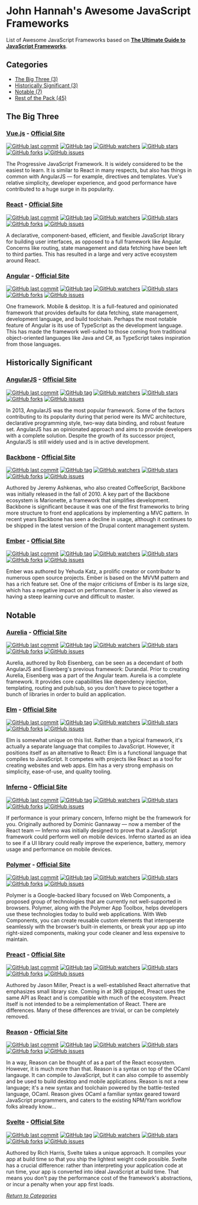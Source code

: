 # John Hannah's Awesome JavaScript Frameworks



List of Awesome JavaScript Frameworks based on **[The Ultimate Guide to JavaScript Frameworks](https://javascriptreport.com/the-ultimate-guide-to-javascript-frameworks/)**.

## Categories

* [The Big Three (3)](#the-big-three)
* [Historically Significant (3)](#historically-significant)
* [Notable (7)](#notable)
* [Rest of the Pack (45)](RestOfThePack/README.md) 



## The Big Three


### [Vue.js](https://github.com/vuejs/vue) - [Official Site](https://vuejs.org/)

[![GitHub last commit](https://img.shields.io/github/last-commit/vuejs/vue.svg?style=flat-square&maxAge=5184000)]()
[![GitHub tag](https://img.shields.io/github/tag/vuejs/vue.svg?style=flat-square&maxAge=5184000)]()
[![GitHub watchers](https://img.shields.io/github/watchers/vuejs/vue.svg?style=flat-square&maxAge=5184000)]()
[![GitHub stars](https://img.shields.io/github/stars/vuejs/vue.svg?style=flat-square&maxAge=5184000)]()
[![GitHub forks](https://img.shields.io/github/forks/vuejs/vue.svg?style=flat-square&maxAge=5184000)]()
[![GitHub issues](https://img.shields.io/github/issues/vuejs/vue.svg?style=flat-square&maxAge=5184000)]()

The Progressive JavaScript Framework. It is widely considered to be the 
easiest to learn. It is similar to React in many respects, but also has 
things in common with AngularJS — for example, directives and templates. 
Vue's relative simplicity, developer experience, and good performance 
have contributed to a huge surge in its popularity. 


### [React](https://github.com/facebook/react) - [Official Site](https://reactjs.org/)

[![GitHub last commit](https://img.shields.io/github/last-commit/facebook/react.svg?style=flat-square&maxAge=5184000)]()
[![GitHub tag](https://img.shields.io/github/tag/facebook/react.svg?style=flat-square&maxAge=5184000)]()
[![GitHub watchers](https://img.shields.io/github/watchers/facebook/react.svg?style=flat-square&maxAge=5184000)]()
[![GitHub stars](https://img.shields.io/github/stars/facebook/react.svg?style=flat-square&maxAge=5184000)]()
[![GitHub forks](https://img.shields.io/github/forks/facebook/react.svg?style=flat-square&maxAge=5184000)]()
[![GitHub issues](https://img.shields.io/github/issues/facebook/react.svg?style=flat-square&maxAge=5184000)]()

A declarative, component-based, efficient, and flexible JavaScript 
library for building user interfaces, as opposed to a full framework 
like Angular. Concerns like routing, state management and data fetching 
have been left to third parties. This has resulted in a large and very 
active ecosystem around React.


### [Angular](https://github.com/angular/angular) - [Official Site](https://angular.io/)

[![GitHub last commit](https://img.shields.io/github/last-commit/angular/angular.svg?style=flat-square&maxAge=5184000)]()
[![GitHub tag](https://img.shields.io/github/tag/angular/angular.svg?style=flat-square&maxAge=5184000)]()
[![GitHub watchers](https://img.shields.io/github/watchers/angular/angular.svg?style=flat-square&maxAge=5184000)]()
[![GitHub stars](https://img.shields.io/github/stars/angular/angular.svg?style=flat-square&maxAge=5184000)]()
[![GitHub forks](https://img.shields.io/github/forks/angular/angular.svg?style=flat-square&maxAge=5184000)]()
[![GitHub issues](https://img.shields.io/github/issues/angular/angular.svg?style=flat-square&maxAge=5184000)]()

One framework. Mobile & desktop.  It is a full-featured and opinionated 
framework that provides defaults for data fetching, state management, 
development language, and build toolchain. Perhaps the most notable 
feature of Angular is its use of TypeScript as the development language. 
This has made the framework well-suited to those coming from traditional 
object-oriented languages like Java and C#, as TypeScript takes 
inspiration from those languages. 



## Historically Significant


### [AngularJS](https://github.com/angular/angular.js) - [Official Site](https://angularjs.org/)

[![GitHub last commit](https://img.shields.io/github/last-commit/angular/angular.js.svg?style=flat-square&maxAge=5184000)]()
[![GitHub tag](https://img.shields.io/github/tag/angular/angular.js.svg?style=flat-square&maxAge=5184000)]()
[![GitHub watchers](https://img.shields.io/github/watchers/angular/angular.js.svg?style=flat-square&maxAge=5184000)]()
[![GitHub stars](https://img.shields.io/github/stars/angular/angular.js.svg?style=flat-square&maxAge=5184000)]()
[![GitHub forks](https://img.shields.io/github/forks/angular/angular.js.svg?style=flat-square&maxAge=5184000)]()
[![GitHub issues](https://img.shields.io/github/issues/angular/angular.js.svg?style=flat-square&maxAge=5184000)]()

In 2013, AngularJS was the most popular framework. Some of the factors 
contributing to its popularity during that period were its MVC 
architecture, declarative programming style, two-way data binding, 
and robust feature set. AngularJS has an opinionated approach and aims 
to provide developers with a complete solution. Despite the growth of 
its successor project, AngularJS is still widely used and is in active 
development.


### [Backbone](http://github.com/jashkenas/backbone) - [Official Site](http://backbonejs.org/)

[![GitHub last commit](https://img.shields.io/github/last-commit/jashkenas/backbone.svg?style=flat-square&maxAge=5184000)]()
[![GitHub tag](https://img.shields.io/github/tag/jashkenas/backbone.svg?style=flat-square&maxAge=5184000)]()
[![GitHub watchers](https://img.shields.io/github/watchers/jashkenas/backbone.svg?style=flat-square&maxAge=5184000)]()
[![GitHub stars](https://img.shields.io/github/stars/jashkenas/backbone.svg?style=flat-square&maxAge=5184000)]()
[![GitHub forks](https://img.shields.io/github/forks/jashkenas/backbone.svg?style=flat-square&maxAge=5184000)]()
[![GitHub issues](https://img.shields.io/github/issues/jashkenas/backbone.svg?style=flat-square&maxAge=5184000)]()

Authored by Jeremy Ashkenas, who also created CoffeeScript, Backbone 
was initially released in the fall of 2010. A key part of the Backbone 
ecosystem is Marionette, a framework that simplifies development. 
Backbone is significant because it was one of the first frameworks to 
bring more structure to front end applications by implementing a MVC 
pattern. In recent years Backbone has seen a decline in usage, although 
it continues to be shipped in the latest version of the Drupal content 
management system. 


### [Ember](https://github.com/emberjs/ember.js) - [Official Site](https://www.emberjs.com/)

[![GitHub last commit](https://img.shields.io/github/last-commit/emberjs/ember.js.svg?style=flat-square&maxAge=5184000)]()
[![GitHub tag](https://img.shields.io/github/tag/emberjs/ember.js.svg?style=flat-square&maxAge=5184000)]()
[![GitHub watchers](https://img.shields.io/github/watchers/emberjs/ember.js.svg?style=flat-square&maxAge=5184000)]()
[![GitHub stars](https://img.shields.io/github/stars/emberjs/ember.js.svg?style=flat-square&maxAge=5184000)]()
[![GitHub forks](https://img.shields.io/github/forks/emberjs/ember.js.svg?style=flat-square&maxAge=5184000)]()
[![GitHub issues](https://img.shields.io/github/issues/emberjs/ember.js.svg?style=flat-square&maxAge=5184000)]()

Ember was authored by Yehuda Katz, a prolific creator or contributor to 
numerous open source projects. Ember is based on the MVVM pattern and 
has a rich feature set. One of the major criticisms of Ember is its 
large size, which has a negative impact on performance. Ember is also 
viewed as having a steep learning curve and difficult to master.



## Notable


### [Aurelia](https://github.com/aurelia/framework) - [Official Site](http://aurelia.io/)

[![GitHub last commit](https://img.shields.io/github/last-commit/aurelia/framework.svg?style=flat-square&maxAge=5184000)]()
[![GitHub tag](https://img.shields.io/github/tag/aurelia/framework.svg?style=flat-square&maxAge=5184000)]()
[![GitHub watchers](https://img.shields.io/github/watchers/aurelia/framework.svg?style=flat-square&maxAge=5184000)]()
[![GitHub stars](https://img.shields.io/github/stars/aurelia/framework.svg?style=flat-square&maxAge=5184000)]()
[![GitHub forks](https://img.shields.io/github/forks/aurelia/framework.svg?style=flat-square&maxAge=5184000)]()
[![GitHub issues](https://img.shields.io/github/issues/aurelia/framework.svg?style=flat-square&maxAge=5184000)]()

Aurelia, authored by Rob Eisenberg, can be seen as a decendant of both 
AngularJS and Eisenberg's previous framework: Durandal. Prior to 
creating Aurelia, Eisenberg was a part of the Angular team. Aurelia is 
a complete framework. It provides core capabilities like dependency 
injection, templating, routing and pub/sub, so you don't have to piece 
together a bunch of libraries in order to build an application. 


### [Elm](https://github.com/elm/elm-lang.org) - [Official Site](http://elm-lang.org/)

[![GitHub last commit](https://img.shields.io/github/last-commit/elm/elm-lang.org.svg?style=flat-square&maxAge=5184000)]()
[![GitHub tag](https://img.shields.io/github/tag/elm/elm-lang.org.svg?style=flat-square&maxAge=5184000)]()
[![GitHub watchers](https://img.shields.io/github/watchers/elm/elm-lang.org.svg?style=flat-square&maxAge=5184000)]()
[![GitHub stars](https://img.shields.io/github/stars/elm/elm-lang.org.svg?style=flat-square&maxAge=5184000)]()
[![GitHub forks](https://img.shields.io/github/forks/elm/elm-lang.org.svg?style=flat-square&maxAge=5184000)]()
[![GitHub issues](https://img.shields.io/github/issues/elm/elm-lang.org.svg?style=flat-square&maxAge=5184000)]()

Elm is somewhat unique on this list. Rather than a typical framework, 
it's actually a separate language that compiles to JavaScript. However, 
it positions itself as an alternative to React: Elm is a functional 
language that compiles to JavaScript. It competes with projects like 
React as a tool for creating websites and web apps. Elm has a very 
strong emphasis on simplicity, ease-of-use, and quality tooling.


### [Inferno](https://github.com/infernojs/inferno) - [Official Site](https://infernojs.org/)

[![GitHub last commit](https://img.shields.io/github/last-commit/infernojs/inferno.svg?style=flat-square&maxAge=5184000)]()
[![GitHub tag](https://img.shields.io/github/tag/infernojs/inferno.svg?style=flat-square&maxAge=5184000)]()
[![GitHub watchers](https://img.shields.io/github/watchers/infernojs/inferno.svg?style=flat-square&maxAge=5184000)]()
[![GitHub stars](https://img.shields.io/github/stars/infernojs/inferno.svg?style=flat-square&maxAge=5184000)]()
[![GitHub forks](https://img.shields.io/github/forks/infernojs/inferno.svg?style=flat-square&maxAge=5184000)]()
[![GitHub issues](https://img.shields.io/github/issues/infernojs/inferno.svg?style=flat-square&maxAge=5184000)]()

If performance is your primary concern, Inferno might be the framework 
for you. Originally authored by Dominic Gannaway — now a member of the 
React team — Inferno was initially designed to prove that a JavaScript 
framework could perform well on mobile devices. Inferno started as an 
idea to see if a UI library could really improve the experience, 
battery, memory usage and performance on mobile devices.


### [Polymer](https://github.com/Polymer/polymer) - [Official Site](https://www.polymer-project.org/)

[![GitHub last commit](https://img.shields.io/github/last-commit/Polymer/polymer.svg?style=flat-square&maxAge=5184000)]()
[![GitHub tag](https://img.shields.io/github/tag/Polymer/polymer.svg?style=flat-square&maxAge=5184000)]()
[![GitHub watchers](https://img.shields.io/github/watchers/Polymer/polymer.svg?style=flat-square&maxAge=5184000)]()
[![GitHub stars](https://img.shields.io/github/stars/Polymer/polymer.svg?style=flat-square&maxAge=5184000)]()
[![GitHub forks](https://img.shields.io/github/forks/Polymer/polymer.svg?style=flat-square&maxAge=5184000)]()
[![GitHub issues](https://img.shields.io/github/issues/Polymer/polymer.svg?style=flat-square&maxAge=5184000)]()

Polymer is a Google-backed libary focused on Web Components, a proposed 
group of technologies that are currently not well-supported in browsers. 
Polymer, along with the Polymer App Toolbox, helps developers use these 
technologies today to build web applications. With Web Components, you 
can create reusable custom elements that interoperate seamlessly with 
the browser’s built-in elements, or break your app up into right-sized 
components, making your code cleaner and less expensive to maintain.


### [Preact](https://github.com/developit/preact) - [Official Site](https://preactjs.com/)

[![GitHub last commit](https://img.shields.io/github/last-commit/developit/preact.svg?style=flat-square&maxAge=5184000)]()
[![GitHub tag](https://img.shields.io/github/tag/developit/preact.svg?style=flat-square&maxAge=5184000)]()
[![GitHub watchers](https://img.shields.io/github/watchers/developit/preact.svg?style=flat-square&maxAge=5184000)]()
[![GitHub stars](https://img.shields.io/github/stars/developit/preact.svg?style=flat-square&maxAge=5184000)]()
[![GitHub forks](https://img.shields.io/github/forks/developit/preact.svg?style=flat-square&maxAge=5184000)]()
[![GitHub issues](https://img.shields.io/github/issues/developit/preact.svg?style=flat-square&maxAge=5184000)]()

Authored by Jason Miller, Preact is a well-established React alternative 
that emphasizes small library size. Coming in at 3KB gzipped, Preact 
uses the same API as React and is compatible with much of the ecosystem. 
Preact itself is not intended to be a reimplementation of React. There 
are differences. Many of these differences are trivial, or can be 
completely removed.


### [Reason](https://github.com/facebook/reason) - [Official Site](https://reasonml.github.io/)

[![GitHub last commit](https://img.shields.io/github/last-commit/facebook/reason.svg?style=flat-square&maxAge=5184000)]()
[![GitHub tag](https://img.shields.io/github/tag/facebook/reason.svg?style=flat-square&maxAge=5184000)]()
[![GitHub watchers](https://img.shields.io/github/watchers/facebook/reason.svg?style=flat-square&maxAge=5184000)]()
[![GitHub stars](https://img.shields.io/github/stars/facebook/reason.svg?style=flat-square&maxAge=5184000)]()
[![GitHub forks](https://img.shields.io/github/forks/facebook/reason.svg?style=flat-square&maxAge=5184000)]()
[![GitHub issues](https://img.shields.io/github/issues/facebook/reason.svg?style=flat-square&maxAge=5184000)]()

In a way, Reason can be thought of as a part of the React ecosystem. 
However, it is much more than that. Reason is a syntax on top of the 
OCaml langauge. It can compile to JavaScript, but it can also compile 
to assembly and be used to build desktop and mobile applications. Reason 
is not a new language; it's a new syntax and toolchain powered by the 
battle-tested language, OCaml. Reason gives OCaml a familiar syntax 
geared toward JavaScript programmers, and caters to the existing 
NPM/Yarn workflow folks already know...


### [Svelte](https://github.com/sveltejs/svelte) - [Official Site](https://svelte.technology/)

[![GitHub last commit](https://img.shields.io/github/last-commit/sveltejs/svelte.svg?style=flat-square&maxAge=5184000)]()
[![GitHub tag](https://img.shields.io/github/tag/sveltejs/svelte.svg?style=flat-square&maxAge=5184000)]()
[![GitHub watchers](https://img.shields.io/github/watchers/sveltejs/svelte.svg?style=flat-square&maxAge=5184000)]()
[![GitHub stars](https://img.shields.io/github/stars/sveltejs/svelte.svg?style=flat-square&maxAge=5184000)]()
[![GitHub forks](https://img.shields.io/github/forks/sveltejs/svelte.svg?style=flat-square&maxAge=5184000)]()
[![GitHub issues](https://img.shields.io/github/issues/sveltejs/svelte.svg?style=flat-square&maxAge=5184000)]()

Authored by Rich Harris, Svelte takes a unique approach. It compiles 
your app at build time so that you ship the lightest weight code 
possible. Svelte has a crucial difference: rather than interpreting your 
application code at run time, your app is converted into ideal 
JavaScript at build time. That means you don't pay the performance cost 
of the framework's abstractions, or incur a penalty when your app first 
loads.



[_Return to Categories_](#categories)
